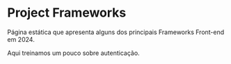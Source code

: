 # Project Frameworks

Página estática que apresenta alguns dos principais Frameworks Front-end em 2024.

Aqui treinamos um pouco sobre autenticação.
